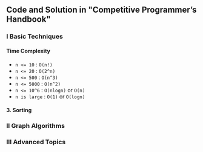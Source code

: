 ## Code and Solution in "Competitive Programmer’s Handbook"

### I Basic Techniques

#### Time Complexity
* `n <= 10` : `O(n!)`
* `n <= 20` : `O(2^n)`
* `n <= 500` : `O(n^3)`
* `n <= 5000` : `O(n^2)`
* `n <= 10^6` : `O(nlogn)` or `O(n)`
* `n is large` : `O(1)` or `O(logn)`

#### 3. Sorting


### II Graph Algorithms


### III Advanced Topics

